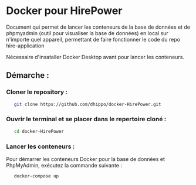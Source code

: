# Docker pour HirePower

Document qui permet de lancer les conteneurs de la base de données et de phpmyadmin (outil pour visualiser la base de données) en local sur n'importe quel appareil, permettant de faire fonctionner le code du repo hire-application

Nécessaire d'insataller Docker Desktop avant pour lancer les conteneurs.

## Démarche : 

### Cloner le repository : 
```bash
   git clone https://github.com/dhippo/docker-HirePower.git
```

### Ouvrir le terminal et se placer dans le repertoire cloné : 
```bash
   cd docker-HirePower
```

### Lancer les conteneurs : 
Pour démarrer les conteneurs Docker pour la base de données et PhpMyAdmin, exécutez la commande suivante :

```bash
   docker-compose up 
```


